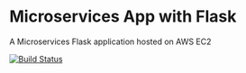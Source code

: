 # Microservices App with Flask

A Microservices Flask application hosted on AWS EC2


[![Build Status](https://travis-ci.org/dikudeveloper/testdriven-app.svg?branch=master)](https://travis-ci.org/YOUR_GITHUB_USERNAME/testdriven-app)